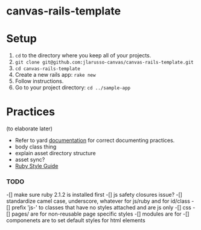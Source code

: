 canvas-rails-template
=====================
# Setup
1. `cd` to the directory where you keep all of your projects.
2. `git clone git@github.com:jlarusso-canvas/canvas-rails-template.git`
3. `cd canvas-rails-template`
4. Create a new rails app: `rake new`
5. Follow instructions.
6. Go to your project directory: `cd ../sample-app`

# Practices
(to elaborate later)  
- Refer to yard [documentation](http://rubydoc.info/gems/yard/file/docs/GettingStarted.md) for correct documenting practices.
- body class thing
- explain asset directory structure
- asset sync?
- [Ruby Style Guide](https://github.com/bbatsov/ruby-style-guide)

### TODO
-[] make sure ruby 2.1.2 is installed first
-[] js safety closures issue?
-[] standardize camel case, underscore, whatever for js/ruby and for id/class
-[] prefix 'js-' to classes that have no styles attached and are js only
-[] css
  -[] pages/ are for non-reusable page specific styles
  -[] modules are for 
  -[] componenets are to set default styles for html elements
